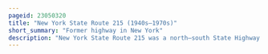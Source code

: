 ```yaml
---
pageid: 23050320
title: "New York State Route 215 (1940s–1970s)"
short_summary: "Former highway in New York"
description: "New York State Route 215 was a north–south State Highway located within the Town of Hamlin in Monroe County, New York, in the United States. It served as the primary Highway to and from hamlin Beach State Park prior to the Construction of the Lake Ontario State Parkway. The southern Terminus of the Route was at an Intersection with ny360 East of the Morton Hamlet. Its northern Terminus was in the Park on the Shore of Lake Ontario. The entire Ny215 was renamed redman Road."
---
```

